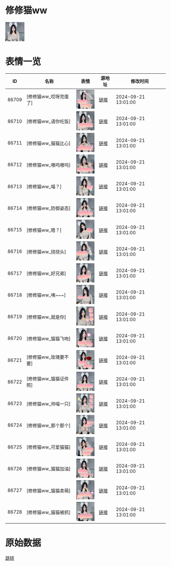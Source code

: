 # 修修猫ww

<img src="./cover.png" height="60" alt="cover" />

# 表情一览

|ID|名称|表情|源地址|修改时间|
|----|----|----|----|----|
|86709|[修修猫ww_哎呀完蛋了]|<img src="./pic/086709_%5B修修猫ww_哎呀完蛋了%5D.png" height="60" alt="哎呀完蛋了"/>|[链接](https://i0.hdslb.com/bfs/garb/9c42bef7d353099b4d4b00eae8481b8641db826d.png)|2024-09-21 13:01:00|
|86710|[修修猫ww_请你吃饭]|<img src="./pic/086710_%5B修修猫ww_请你吃饭%5D.png" height="60" alt="请你吃饭"/>|[链接](https://i0.hdslb.com/bfs/garb/43a451e62d75256977046161e178f8bcff1518dd.png)|2024-09-21 13:01:00|
|86711|[修修猫ww_猫猫比心]|<img src="./pic/086711_%5B修修猫ww_猫猫比心%5D.png" height="60" alt="猫猫比心"/>|[链接](https://i0.hdslb.com/bfs/garb/5bb1709b29a802c0e030bf18207b0fba214867cc.png)|2024-09-21 13:01:00|
|86712|[修修猫ww_嗷呜嗷呜]|<img src="./pic/086712_%5B修修猫ww_嗷呜嗷呜%5D.png" height="60" alt="嗷呜嗷呜"/>|[链接](https://i0.hdslb.com/bfs/garb/2aca1db941ba0964d00f4c502d41d940b659097e.png)|2024-09-21 13:01:00|
|86713|[修修猫ww_喵？]|<img src="./pic/086713_%5B修修猫ww_喵？%5D.png" height="60" alt="喵？"/>|[链接](https://i0.hdslb.com/bfs/garb/eeed8c1dfea2c96fabb65731f0ff69e5a5d1ea08.png)|2024-09-21 13:01:00|
|86714|[修修猫ww_防御姿态]|<img src="./pic/086714_%5B修修猫ww_防御姿态%5D.png" height="60" alt="防御姿态"/>|[链接](https://i0.hdslb.com/bfs/garb/27e26eed49f90bc96e19e6ab25a96b2fecb1c211.png)|2024-09-21 13:01:00|
|86715|[修修猫ww_嗯？]|<img src="./pic/086715_%5B修修猫ww_嗯？%5D.png" height="60" alt="嗯？"/>|[链接](https://i0.hdslb.com/bfs/garb/2703b00c5b0105a6fd4a947fae07ca0b4ae94cd8.png)|2024-09-21 13:01:00|
|86716|[修修猫ww_挠挠头]|<img src="./pic/086716_%5B修修猫ww_挠挠头%5D.png" height="60" alt="挠挠头"/>|[链接](https://i0.hdslb.com/bfs/garb/efa820a9b77d432d55a0ee184783b5ef3989ecfe.png)|2024-09-21 13:01:00|
|86717|[修修猫ww_好兄弟]|<img src="./pic/086717_%5B修修猫ww_好兄弟%5D.png" height="60" alt="好兄弟"/>|[链接](https://i0.hdslb.com/bfs/garb/19f784c70b5e2ab5b5f60f3768dc3641862a3800.png)|2024-09-21 13:01:00|
|86718|[修修猫ww_咦~~~]|<img src="./pic/086718_%5B修修猫ww_咦~~~%5D.png" height="60" alt="咦~~~"/>|[链接](https://i0.hdslb.com/bfs/garb/bd705278766354696d98cb0b5f488b41fe701ef4.png)|2024-09-21 13:01:00|
|86719|[修修猫ww_就是你]|<img src="./pic/086719_%5B修修猫ww_就是你%5D.png" height="60" alt="就是你"/>|[链接](https://i0.hdslb.com/bfs/garb/c6510674b99bd38a0365ca0e43375a3d3f7b24ed.png)|2024-09-21 13:01:00|
|86720|[修修猫ww_猫猫飞吻]|<img src="./pic/086720_%5B修修猫ww_猫猫飞吻%5D.png" height="60" alt="猫猫飞吻"/>|[链接](https://i0.hdslb.com/bfs/garb/3b394b3831c8452cedf9a0a6142a3fd1e0f94846.png)|2024-09-21 13:01:00|
|86721|[修修猫ww_玫瑰要不要]|<img src="./pic/086721_%5B修修猫ww_玫瑰要不要%5D.png" height="60" alt="玫瑰要不要"/>|[链接](https://i0.hdslb.com/bfs/garb/19b4e515a36fb2f87f170467c2861fb98f19b33d.png)|2024-09-21 13:01:00|
|86722|[修修猫ww_猫猫证件照]|<img src="./pic/086722_%5B修修猫ww_猫猫证件照%5D.png" height="60" alt="猫猫证件照"/>|[链接](https://i0.hdslb.com/bfs/garb/a78169b24995a64c255f4e7eace0c50b9b44772c.png)|2024-09-21 13:01:00|
|86723|[修修猫ww_帅喵一只]|<img src="./pic/086723_%5B修修猫ww_帅喵一只%5D.png" height="60" alt="帅喵一只"/>|[链接](https://i0.hdslb.com/bfs/garb/5811dc12915b2206fe1d294643c3a5e3f483b885.png)|2024-09-21 13:01:00|
|86724|[修修猫ww_那个那个]|<img src="./pic/086724_%5B修修猫ww_那个那个%5D.png" height="60" alt="那个那个"/>|[链接](https://i0.hdslb.com/bfs/garb/7da7eb86b84f623d518585ac89baabfb40a8cb24.png)|2024-09-21 13:01:00|
|86725|[修修猫ww_可爱猫猫]|<img src="./pic/086725_%5B修修猫ww_可爱猫猫%5D.png" height="60" alt="可爱猫猫"/>|[链接](https://i0.hdslb.com/bfs/garb/6c0a23b8adc841cd29ca9157d2d307afa7230b2f.png)|2024-09-21 13:01:00|
|86726|[修修猫ww_猫猫加油]|<img src="./pic/086726_%5B修修猫ww_猫猫加油%5D.png" height="60" alt="猫猫加油"/>|[链接](https://i0.hdslb.com/bfs/garb/c898e1dbaec5ec0d7c1fff4bc943cc074f0bee20.png)|2024-09-21 13:01:00|
|86727|[修修猫ww_猫猫卖萌]|<img src="./pic/086727_%5B修修猫ww_猫猫卖萌%5D.png" height="60" alt="猫猫卖萌"/>|[链接](https://i0.hdslb.com/bfs/garb/3f5a1b4f755e10bbecf5896eccd3497f6ab86ff6.png)|2024-09-21 13:01:00|
|86728|[修修猫ww_猫猫被抓]|<img src="./pic/086728_%5B修修猫ww_猫猫被抓%5D.png" height="60" alt="猫猫被抓"/>|[链接](https://i0.hdslb.com/bfs/garb/651a658a3aafcf6d7622afdbdcd84da0a6007c53.png)|2024-09-21 13:01:00|

# 原始数据

[跳转](./raw.json)

